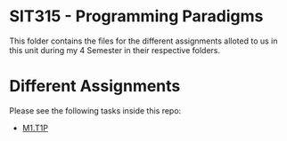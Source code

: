 # SIT315 - Programming Paradigms
This folder contains the files for the different assignments alloted to us in this unit during my 4 Semester in their respective folders.

# Different Assignments
Please see the following tasks inside this repo:

- [M1.T1P](./M1.T1P)

